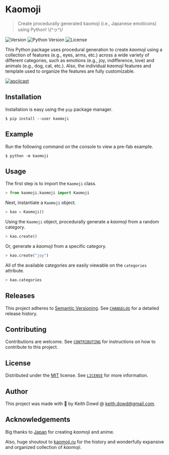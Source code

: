 # Kaomoji

> Create procedurally generated kaomoji (i.e., Japanese emoticons) using Python! \\(^ヮ^)/

![Version](https://img.shields.io/pypi/v/kaomoji?style=for-the-badge)
![Python Version](https://img.shields.io/pypi/pyversions/kaomoji?style=for-the-badge)
![License](https://img.shields.io/badge/LICENSE-MIT-green?style=for-the-badge)

This Python package uses procedural generation to create _kaomoji_ using a collection of features (e.g., eyes, arms, etc.) across a wide variety of different categories, such as emotions (e.g., joy, indifference, love) and animals (e.g., dog, cat, etc.). Also, the individual _kaomoji_ features and template used to organize the features are fully customizable.

[![asciicast](https://asciinema.org/a/337897.svg?speed=2&theme=monokai)](https://asciinema.org/a/337897)

## Installation

Installation is easy using the `pip` package manager.

```console
$ pip install --user kaomoji
```

## Example

Run the following command on the console to view a pre-fab example.

```console
$ python -m kaomoji
```

## Usage

The first step is to import the `Kaomoji` class.

```python
> from kaomoji.kaomoji import Kaomoji
```

Next, instantiate a `Kaomoji` object.

```python
> kao = Kaomoji()
```

Using the `Kaomoji` object, procedurally generate a _kaomoji_ from a random category.

```python
> kao.create()
```

Or, generate a _kaomoji_ from a specific category.

```python
> kao.create("joy")
```

All of the available categories are easily viewable on the `categories` attribute.

```python
> kao.categories
```

## Releases

This project adheres to [Semantic Versioning](https://semver.org/spec/v2.0.0.html). See [`CHANGELOG`](./CHANGELOG.md) for a detailed release history.

## Contributing

Contributions are welcome. See [`CONTRIBUTING`](./CONTRIBUTING.md) for instructions on how to contribute to this project.

## License

Distributed under the [MIT](https://opensource.org/licenses/MIT) license. See [`LICENSE`](./LICENSE.md) for more information.

## Author

This project was made with 💖 by Keith Dowd @ <keith.dowd@gmail.com>.

## Acknowledgements

Big thanks to [Japan](https://www.japan.go.jp/) for creating _kaomoji_ and anime.

Also, huge shoutout to [kaomoji.ru](http://kaomoji.ru/en/) for the history and wonderfully expansive and organized collection of _kaomoji_.
